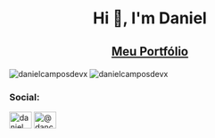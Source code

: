<h1 align="center">Hi 👋, I'm Daniel</h1>
<a align="center" href="https://portfolio-danielcamposdevx.vercel.app" ><h2>Meu Portfólio</h2></a>

<img align="center" src="https://github-readme-stats-sigma-five.vercel.app/api?username=danielcamposdevx&show_icons=true&locale=en" alt="danielcamposdevx" />
<img align="center" src="https://github-readme-stats-sigma-five.vercel.app/api/top-langs?username=danielcamposdevx&show_icons=true&locale=en&layout=compact" alt="danielcamposdevx" />


<h3 align="left">Social:</h3>
<p align="left">
<a href="https://linkedin.com/in/daniel-campos-e-silva-37ab48238" target="blank"><img align="center" src="https://raw.githubusercontent.com/rahuldkjain/github-profile-readme-generator/master/src/images/icons/Social/linked-in-alt.svg" alt="daniel campos e silva" height="30" width="40" /></a>
<a href="https://instagram.com/dancamposx?utm_source=qr&igshid=ZDc4ODBmNjlmNQ%3D%3D" target="blank"><img align="center" src="https://raw.githubusercontent.com/rahuldkjain/github-profile-readme-generator/master/src/images/icons/Social/instagram.svg" alt="@dancamposx" height="30" width="40" /></a>
</p>

